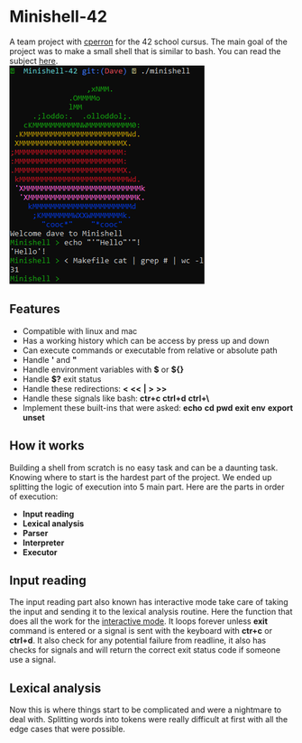 
# Minishell-42

A team project with [cperron](https://github.com/christow666) for the 42 school cursus. The main goal of the project was to make a small shell that is similar to bash. You can read the subject [here](https://github.com/Producks/Minishell-42/blob/main/doc/en.subject.pdf).  
![Screenshot preview of minishell.](https://github.com/Producks/Minishell-42/blob/main/doc/zzzzzz.PNG?raw=true)
## Features
- Compatible with linux and mac
- Has a working history which can be access by press up and down
- Can execute commands or executable from relative or absolute path
- Handle **'** and **"**
- Handle environment variables with **\$** or **${}**
- Handle **$?** exit status
- Handle these redirections: **<** **<<**  **|**  **>**  **>>**
- Handle these signals like bash: **ctr+c** **ctrl+d** **ctrl+\\**
- Implement these built-ins that were asked: **echo** **cd** **pwd** **exit** **env** **export** **unset**

## How it works
Building a shell from scratch is no easy task and can be a daunting task. Knowing where to start is the hardest part of the project. We ended up splitting the logic of execution into 5 main part. Here are the parts in order of execution:
- **Input reading**
- **Lexical analysis**
- **Parser**
- **Interpreter**
- **Executor**

## Input reading
The input reading part also known has interactive mode take care of taking the input and sending it to the lexical analysis routine.
Here the function that does all the work for the [interactive mode](https://github.com/Producks/Minishell-42/blob/059c05ba4dee4345a11ea98d4cedb6802b7955df/src/input/read_input.c#L16).
It loops forever unless **exit** command is entered or a signal is sent with the keyboard with **ctr+c** or **ctrl+d**. It also check for any potential failure from readline, it also has checks for signals and will return the correct exit status code if someone use a signal.

## Lexical analysis
Now this is where things start to be complicated and were a nightmare to deal with. Splitting words into tokens were really difficult at first with all the edge cases that were possible.
